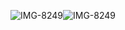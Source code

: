 ![IMG-8249](https://github.com/gnardenGnostic/gnardenGnostic/assets/171537461/b2c25ed3-6ce1-4661-b3fb-e4f1a2077e16)![IMG-8249](https://github.com/gnardenGnostic/gnardenGnostic/assets/171537461/342b18c8-3423-4993-8579-c7af2edb22fd)

